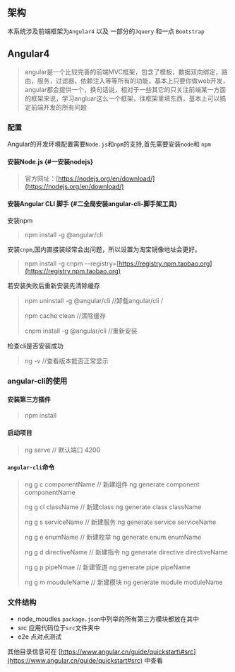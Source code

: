 ## 架构

本系统涉及前端框架为`Angular4` 以及 一部分的`Jquery` 和一点 `Bootstrap`

## Angular4

> angular是一个比较完善的前端MVC框架，包含了模板，数据双向绑定，路由，服务，过滤器，依赖注入等等所有的功能，基本上只要你做web开发，angular都会提供一个，换句话说，相对于一些其它的只关注前端某一方面的框架来说，学习angluar这么一个框架，往框架里填东西，基本上可以搞定前端开发的所有问题

### 配置

Angular的开发环境配置需要`Node.js`和`npm`的支持,首先需要安装`node`和 `npm`

#### 安装Node.js {#一安装nodejs}

> 官方网址：[https://nodejs.org/en/download/](https://nodejs.org/en/download/)

#### 安装Angular CLI 脚手 {#二全局安装angular-cli-脚手架工具}

安装npm

> npm install -g @angular/cli

安装`cnpm`,国内直接装经常会出问题，所以设置为淘宝镜像地址会更好。

> npm install -g cnpm --registry=[https://registry.npm.taobao.org](https://registry.npm.taobao.org)

若安装失败后重新安装先清除缓存

> npm uninstall -g @angular/cli   //卸载angular/cli /
>
> npm cache clean  //清除缓存
>
> cnpm install -g @angular/cli    //重新安装

检查cli是否安装成功

> ng -v //查看版本能否正常显示

### angular-cli的使用

#### 安装第三方插件

> npm install

#### 启动项目

> ng serve  // 默认端口 4200

#### `angular-cli`命令

> ng g c componentName   // 新建组件    ng generate component componentName
>
> ng g cl className            // 新建class   ng generate class className
>
> ng g s serviceName          // 新建服务    ng generate service serviceName
>
> ng g e enumName             // 新建枚举    ng generate enum enumName
>
> ng g d directiveName        // 新建指令    ng generate directive directiveName
>
> ng g p pipeNmae               // 新建管道    ng generate pipe pipeName
>
> ng g m mouduleName      // 新建模块    ng generate module moduleName

### 文件结构

* node\_moudles  `package.json`中列举的所有第三方模块都放在其中
* src  应用代码位于`src`文件夹中
* e2e 点对点测试

其他目录信息可在 [https://www.angular.cn/guide/quickstart\#src](https://www.angular.cn/guide/quickstart#src) 中查看

